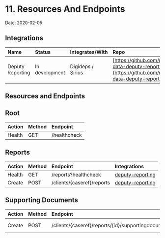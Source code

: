 # 11. Resources And Endpoints

Date: 2020-02-05

## Integrations

|Name|Status|Integrates/With|Repo|
|:-|:-|:-|:-|
|<a name="integrations-deputy-reporting"></a> Deputy Reporting|In development|Digideps / Sirius|[https://github.com/ministryofjustice/opg-data-deputy-reporting](https://github.com/ministryofjustice/opg-data-deputy-reporting)|

## Resources and Endpoints

## Root

|Action|Method|Endpoint|
|:-|:-|:-|
|Health|GET| /healthcheck|

## Reports

|Action|Method|Endpoint|Integrations|
|:-|:-|:-|:-|
|Health|GET| /reports?healthcheck|[deputy-reporting](#integrations-deputy-reporting)|
|Create|POST| /clients/{caseref}/reports|[deputy-reporting](#integrations-deputy-reporting)|

## Supporting Documents

|Action|Method|Endpoint|Integrations|
|:-|:-|:-|:-|
|Create|POST| /clients/{caseref}/reports/{id}/supportingdocuments|[deputy-reporting](#integrations-deputy-reporting)|